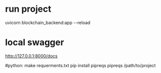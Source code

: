 # run project
uvicorn blockchain_backend:app --reload

# local swagger
http://127.0.0.1:8000/docs

#python: make requerments.txt
pip install pipreqs
pipreqs /path/to/project